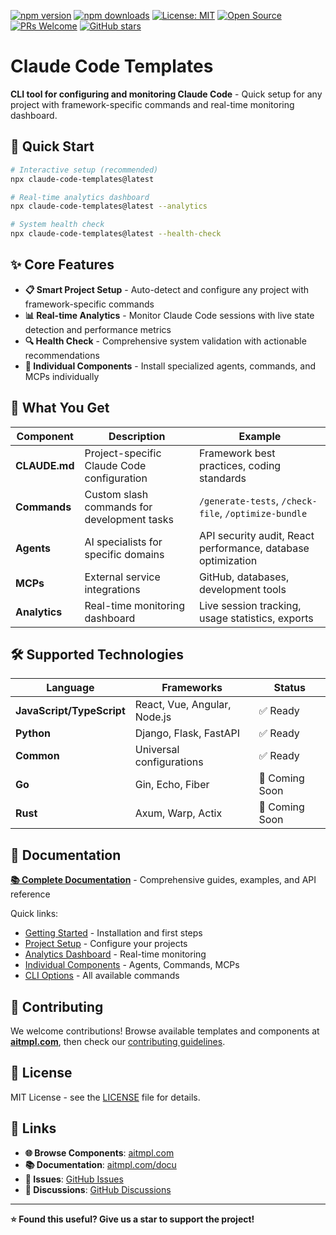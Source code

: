 [![npm version](https://img.shields.io/npm/v/claude-code-templates.svg)](https://www.npmjs.com/package/claude-code-templates)
[![npm downloads](https://img.shields.io/npm/dt/claude-code-templates.svg)](https://www.npmjs.com/package/claude-code-templates)
[![License: MIT](https://img.shields.io/badge/License-MIT-yellow.svg)](https://opensource.org/licenses/MIT)
[![Open Source](https://badges.frapsoft.com/os/v1/open-source.svg?v=103)](https://opensource.org/)
[![PRs Welcome](https://img.shields.io/badge/PRs-welcome-brightgreen.svg)](https://github.com/davila7/claude-code-templates/blob/main/CONTRIBUTING.md)
[![GitHub stars](https://img.shields.io/github/stars/davila7/claude-code-templates.svg?style=social&label=Star)](https://github.com/davila7/claude-code-templates)

# Claude Code Templates

**CLI tool for configuring and monitoring Claude Code** - Quick setup for any project with framework-specific commands and real-time monitoring dashboard.

## 🚀 Quick Start

```bash
# Interactive setup (recommended)
npx claude-code-templates@latest

# Real-time analytics dashboard
npx claude-code-templates@latest --analytics

# System health check
npx claude-code-templates@latest --health-check
```

## ✨ Core Features

- **📋 Smart Project Setup** - Auto-detect and configure any project with framework-specific commands
- **📊 Real-time Analytics** - Monitor Claude Code sessions with live state detection and performance metrics
- **🔍 Health Check** - Comprehensive system validation with actionable recommendations
- **🧩 Individual Components** - Install specialized agents, commands, and MCPs individually

## 🎯 What You Get

| Component | Description | Example |
|-----------|-------------|---------|
| **CLAUDE.md** | Project-specific Claude Code configuration | Framework best practices, coding standards |
| **Commands** | Custom slash commands for development tasks | `/generate-tests`, `/check-file`, `/optimize-bundle` |
| **Agents** | AI specialists for specific domains | API security audit, React performance, database optimization |
| **MCPs** | External service integrations | GitHub, databases, development tools |
| **Analytics** | Real-time monitoring dashboard | Live session tracking, usage statistics, exports |

## 🛠️ Supported Technologies

| Language | Frameworks | Status |
|----------|------------|---------|
| **JavaScript/TypeScript** | React, Vue, Angular, Node.js | ✅ Ready |
| **Python** | Django, Flask, FastAPI | ✅ Ready |
| **Common** | Universal configurations | ✅ Ready |
| **Go** | Gin, Echo, Fiber | 🚧 Coming Soon |
| **Rust** | Axum, Warp, Actix | 🚧 Coming Soon |

## 📖 Documentation

**[📚 Complete Documentation](https://aitmpl.com/docu/)** - Comprehensive guides, examples, and API reference

Quick links:
- [Getting Started](https://aitmpl.com/docu/docs/intro) - Installation and first steps
- [Project Setup](https://aitmpl.com/docu/docs/project-setup/interactive-setup) - Configure your projects
- [Analytics Dashboard](https://aitmpl.com/docu/docs/analytics/overview) - Real-time monitoring
- [Individual Components](https://aitmpl.com/docu/docs/components/overview) - Agents, Commands, MCPs
- [CLI Options](https://aitmpl.com/docu/docs/cli-options) - All available commands

## 🤝 Contributing

We welcome contributions! Browse available templates and components at **[aitmpl.com](https://aitmpl.com)**, then check our [contributing guidelines](https://github.com/davila7/claude-code-templates/blob/main/CONTRIBUTING.md).

## 📄 License

MIT License - see the [LICENSE](LICENSE) file for details.

## 🔗 Links

- **🌐 Browse Components**: [aitmpl.com](https://aitmpl.com)
- **📚 Documentation**: [aitmpl.com/docu](https://aitmpl.com/docu)
- **🐛 Issues**: [GitHub Issues](https://github.com/davila7/claude-code-templates/issues)
- **💬 Discussions**: [GitHub Discussions](https://github.com/davila7/claude-code-templates/discussions)

---

**⭐ Found this useful? Give us a star to support the project!**